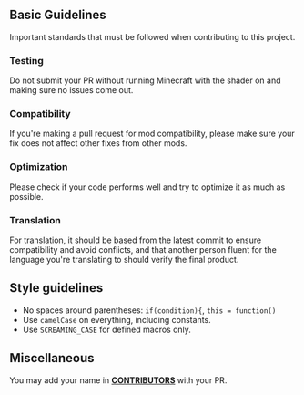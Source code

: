 ## Basic Guidelines
   Important standards that must be followed when contributing to this project.

### Testing
   Do not submit your PR without running Minecraft with the shader on and making sure no issues come out.

### Compatibility
   If you're making a pull request for mod compatibility, please make sure your fix does not affect other fixes from other mods.

### Optimization
   Please check if your code performs well and try to optimize it as much as possible.

### Translation
   For translation, it should be based from the latest commit to ensure compatibility and avoid conflicts, and that another person fluent for the language you're translating to should verify the final product.
   
## Style guidelines
* No spaces around parentheses: `if(condition){`, `this = function()`
* Use `camelCase` on everything, including constants.
* Use `SCREAMING_CASE` for defined macros only.

## Miscellaneous
   You may add your name in [**CONTRIBUTORS**](CONTRIBUTORS.md) with your PR.

